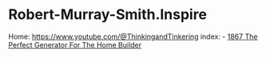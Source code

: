 # Robert-Murray-Smith.Inspire
Home: https://www.youtube.com/@ThinkingandTinkering index: - [1867 The Perfect Generator For The Home Builder](https://youtu.be/jxPa5nmUOlE)
